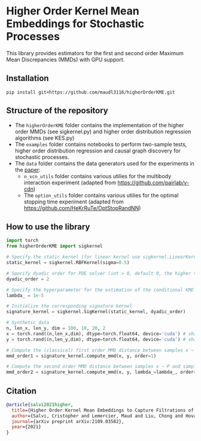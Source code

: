 # Higher Order Kernel Mean Embeddings for Stochastic Processes

This library provides estimators for the first and second order Maximum Mean Discrepancies (MMDs) with GPU support.

## Installation

`pip install git+https://github.com/maudl3116/higherOrderKME.git` 

## Structure of the repository

- The `higherOrderKME` folder contains the implementation of the higher order MMDs (see sigkernel.py) and higher order distribution regression algorithms (see KES.py)
- The `examples` folder contains notebooks to perform two-sample tests, higher order distribution regression and causal graph discovery for stochastic processes.  
- The `data` folder contains the data generators used for the experiments in the [paper](https://arxiv.org/pdf/2109.03582.pdf): 
  - `n_vcn_utils` folder contains various utilies for the multibody interaction experiment (adapted from https://github.com/pairlab/v-cdn)
  - The `option_utils` folder contains various utilies for the optimal stopping time experiment (adapted from https://github.com/HeKrRuTe/OptStopRandNN)

## How to use the library

```python
import torch
from higherOrderKME import sigkernel

# Specify the static kernel (for linear kernel use sigkernel.LinearKernel())
static_kernel = sigkernel.RBFKernel(sigma=0.5)

# Specify dyadic order for PDE solver (int > 0, default 0, the higher the more accurate but slower)
dyadic_order = 2

# Specify the hyperparameter for the estimation of the conditional KME
lambda_ = 1e-5

# Initialize the corresponding signature kernel
signature_kernel = sigkernel.SigKernel(static_kernel, dyadic_order)

# Synthetic data
n, len_x, len_y, dim = 100, 10, 20, 2
x = torch.rand((n,len_x,dim), dtype=torch.float64, device='cuda') # shape (batch,len_x,dim)
y = torch.rand((n,len_y,dim), dtype=torch.float64, device='cuda') # shape (batch,len_y,dim)

# Compute the (classical) first order MMD distance between samples x ~ P and samples y ~ Q, where P,Q are two distributions on path space
mmd_order1 = signature_kernel.compute_mmd(x, y, order=1)

# Compute the second order MMD distance between samples x ~ P and samples y ~ Q, where P,Q are two distributions on path space
mmd_order2 = signature_kernel.compute_mmd(x, y, lambda_=lambda_, order=2)
```

## Citation

```bibtex
@article{salvi2021higher,
  title={Higher Order Kernel Mean Embeddings to Capture Filtrations of Stochastic Processes},
  author={Salvi, Cristopher and Lemercier, Maud and Liu, Chong and Hovarth, Blanka and Damoulas, Theodoros and Lyons, Terry},
  journal={arXiv preprint arXiv:2109.03582},
  year={2021}
}
```

<!-- 
-->

